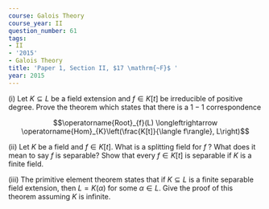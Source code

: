 ```yaml
---
course: Galois Theory
course_year: II
question_number: 61
tags:
- II
- '2015'
- Galois Theory
title: 'Paper 1, Section II, $17 \mathrm{~F}$ '
year: 2015
---
```




(i) Let $K \subseteq L$ be a field extension and $f \in K[t]$ be irreducible of positive degree. Prove the theorem which states that there is a $1-1$ correspondence

$$\operatorname{Root}_{f}(L) \longleftrightarrow \operatorname{Hom}_{K}\left(\frac{K[t]}{\langle f\rangle}, L\right)$$

(ii) Let $K$ be a field and $f \in K[t]$. What is a splitting field for $f$ ? What does it mean to say $f$ is separable? Show that every $f \in K[t]$ is separable if $K$ is a finite field.

(iii) The primitive element theorem states that if $K \subseteq L$ is a finite separable field extension, then $L=K(\alpha)$ for some $\alpha \in L$. Give the proof of this theorem assuming $K$ is infinite.
